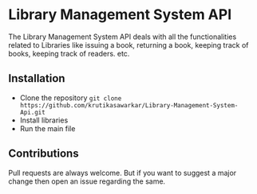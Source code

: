 # Library Management System API 
The Library Management System API deals with all the functionalities related to Libraries like issuing a book, returning a book, keeping track of books, keeping track of readers. etc.

## Installation
* Clone the repository
`git clone https://github.com/krutikasawarkar/Library-Management-System-Api.git`
* Install libraries
* Run the main file

## Contributions
Pull requests are always welcome. But if you want to suggest a major change then open an issue regarding the same.
